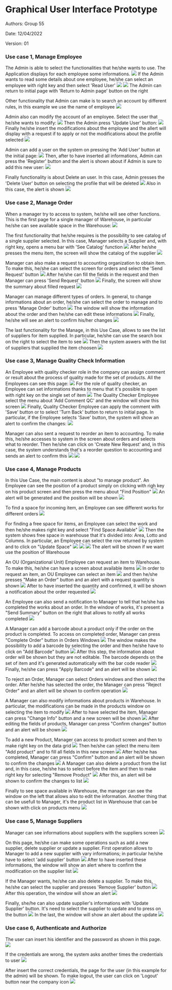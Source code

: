# Graphical User Interface Prototype  

Authors: Group 55

Date: 12/04/2022

Version: 01

### Use case 1, Manage Employee
The Admin is able to select the functionalities that he/she wants to use. The Application displays for each employee some informations.
![](GUI_Images/Admin/Admin%20Page.png)
If the Admin wants to read some details about one employee, he/she can select an employee with right key and then select 'Read User'
![](GUI_Images/Admin/Read1.png)
![](GUI_Images/Admin/Read2.png)
The Admin can return to initial page with 'Return to Admin page' button on the right

Other functionality that Admin can make is to search an account by different rules, in this example we use the name of employee
![](GUI_Images/Admin/Search2.png)

Admin also can modify the account of an employee. Select the user that he/she wants to modify:
![](GUI_Images/Admin/UpdateUser.png)
Then the Admin press 'Update User' button:
![](GUI_Images/Admin/UpdateUser1.png)
Finally he/she insert the modifications about the employee and the allert will display with a request if to apply or not the modifications about the profile selected
![](GUI_Images/Admin/UpdateUser2.png)

Admin can add a user on the system on pressing the 'Add User' button at the initial page:
![](GUI_Images/Admin/Adduser.png)
Then, after to have inserted all informations, Admin can press the 'Register' button and the alert is shown about if Admin is sure to add this new user:
![](GUI_Images/Admin/AddUser1.png)

Finally functionality is about Delete an user. In this case, Admin presses the 'Delete User' button on selecting the profile that will be deleted
![](GUI_Images/Admin/DeleteUser1.png)
Also in this case, the alert is shown
![](GUI_Images/Admin/DeleteUser2.png)

### Use case 2, Manage Order
When a manager try to access to system, he/she will see other functions. This is the first page for a single manager of Warehouse, in particular he/she can see available space in the Warehouse:
![](GUI_Images/Manager/FirstPage.png)

The first functionality that he/she requires is the possibility to see catalog of a single supplier selected. In this case, Manager selects a Supplier and, with right key, opens a menu bar with 'See Catalog' function
![](GUI_Images/Manager/Catalog1.png)
After he/she presses the menu item, the screen will show the catalog of the supplier
![](GUI_Images/Manager/Catalog2.png)

Manager can also make a request to accounting organization to obtain item. To make this, he/she can select the screen for orders and select the 'Send Request' button
![](GUI_Images/Manager/Orders.png)
After he/she can fill the fields in the request and then Manager can press 'Send Request' button
![](GUI_Images/Manager/Request1.png)
Finally, the screen will show the summary about filled request
![](GUI_Images/Manager/Request2.png)

Manager can manage different types of orders. In general, to change informations about an order, he/she can select the order to manage and to press 'Manage Order' button 
![](GUI_Images/Manager/ManageOrder1.png)
The window will show the information about the order and then he/she can edit these informations 
![](GUI_Images/Manager/ManageOrder2.png)
Finally, he/she will see an alert to confirm his/her changes
![](GUI_Images/Manager/ManageOrder3.png)

The last functionality for the Manage, in this Use Case, allows to see the list of suppliers for item supplied. In particular, he/she can use the search box on the right to select the item to see 
![](GUI_Images/Manager/SuppliersItem.png)
Then the system aswers with the list of suppliers that supplied the item choosen
![](GUI_Images/Manager/SuppliersItem1.png)

### Use case 3, Manage Quality Check Information 
An Employee with quality checker role in the company can assign comment or result about the process of quality made for the set of products. All the Employees can see this page:
![](GUI_Images/Employee/Product.png)
For the role of quality checker, an Employee can set informations thanks to menu that it's possible to open with right key on the single set of item
![](GUI_Images/Employee/MenuProduct.png)
The Quality Checker Employee select the menu about 'Add Comment QC' and the window will show this screen
![](GUI_Images/Employee/Quality1.png)
Finally, Quality Checker Employee can apply the comment with 'Save' button or to select 'Turn Back' button to return to initial page. In particular, if the Employee selects 'Save' button, the system will show an alert to confirm the changes:
![](GUI_Images/Employee/Quality2.png)

Manager can also sent a request to reorder an item to accounting. To make this, he/she accesses to system in the screen about orders and selects what to reorder. Then he/she can click on 'Create New Request' and, in this case, the system understands that's a reorder question to accounting and sends an alert to confirm this
![](GUI_Images/Manager/OrderSelected.png)
![](GUI_Images/Manager/RefundAlert.png)

### Use case 4, Manage Products
In this Use Case, the main content is about "to manage product". An Employee can see the position of a product simply on clicking with righ key on his product screen and then press the menu about "Find Position"
![](GUI_IMages/Employee/Position1.png)
An alert will be generated and the position will be shown
![](GUI_Images/Employee/Position2.png)

To find a space for incoming item, an Employee can see different works for different orders
![](GUI_Images/Employee/Works.png)

For finding a free space for items, an Employee can select the work and then he/she makes right key and select "Find Space Available"
![](GUI_Images/Employee/FindSpace1.png)
Then the system shows free space in warehouse that it's divided into: Area, Lotto and Columns. In particular, an Employee can select the row returned by system and to click on "Update Space"
![](GUI_Images/Employee/FindSpace2.png)
![](GUI_Images/Employee/FindSpace3.png)
![](GUI_Images/Employee/FindSpace4.png)
The alert will be shown if we want use the position of Warehouse

An OU (Organizational Unit) Employee can request an item to Warehouse. To make this, he/she can have a screen about available items
![](GUI_Images/Employee/ItemOUEmployee.png)
In order to request an item, an OU Employee can select an item
![](GUI_Images/Employee/OrderOU1.png)
and then he/she presses "Make an Order" button and an alert with a request quantity is shown
![](GUI_Images/Employee/OrderOU2.png)
After to have inserted the quantity and confirmed, it will be shown a notification about the order requested
![](GUI_Images/Employee/OrderOU3.png)

An Employee can also send a notification to Manager to tell that he/she has completed the works about an order. In the window of works, it's present a "Send Summary" button on the right that allows to notify all works completed
![](GUI_Images/Employee/SendSummaryToManager.png)

A Manager can add a barcode about a product only if the order on the product is completed. To access on completed order, Manager can press "Complete Order" button in Orders Windows
![](GUI_Images/Manager/CompletedOrder.png)
The window makes the possibility to add a barcode by selecting the order and then he/she have to click on "Add Barcode" button
![](GUI_Images/Manager/AddBarcode1.png)
After this step, the information about order will be shown but they are not editable. The barcode depends on the set of item and it's generated automatically with the bar code reader
![](GUI_Images/Manager/AddBarcode2.png)
Finally, he/she can press "Apply Barcode" and an alert will be shown
![](GUI_Images/Manager/AddBarcode3.png)

To reject an Order, Manager can select Orders windows and then select the order. After he/she has selected the order, the Manager can press "Reject Order" and an allert will be shown to confirm operation
![](GUI_Images/Manager/RejectOrder.png)

A Manager can also modify informations about products in Warehouse. In particular, the modifications can be made in the products window on selecting the item to modify
![](GUI_Images/Manager/ChangeInfo1.png)
After to have selected the item, Manager can press "Change Info" button and a new screen will be shown
![](GUI_Images/Manager/ChangeInfo2.png)
After editing the fields of products, Manager can press "Confirm changes" button and an alert will be shown
![](GUI_Images/Manager/ChangeInfo3.png)

To add a new Product, Manager can access to product screen and then to make right key on the data grid
![](GUI_Images/Manager/AddProd1.png)
Then he/she can select the menu item "Add product" and to fill all fields in this new screen
![](GUI_Images/Manager/AddProd2.png)
After he/she has completed, Manager can press "Confirm" button and an alert will be shown to confirm the changes
![](GUI_Images/Manager/AddProd3.png)
A Manager can also delete a product from the list and, in this case, he/she has to select before the item and then to make right key for selecting "Remove Product"
![](GUI_Images/Manager/RemoveProd1.png)
After this, an alert will be shown to confirm the changes to list
![](GUI_Images/Manager/RemoveProd2.png)

Finally to see space available in Warehouse, the manager can see the window on the left that allows also to edit the information. Another thing that can be usefull to Manager, it's the product list in Warehouse that can be shown with click on products menu
![](GUI_Images/Manager/AvailableSpaceAndProdList.png)

### Use case 5, Manage Suppliers
Manager can see informations about suppliers with the suppliers screen
![](GUI_Images/Manager/Suppliers.png)

On this page, he/she can make some operations such as add a new supplier, delete supplier or update a supplier. First operation allows to Manager to add a new supplier with vary informations; in particular he/she have to select 'add supplier' button
![](GUI_Images/Manager/AddSupplier1.png)
After to have inserted these informations, the window will show an alert where to confirm the modification on the supplier list
![](GUI_Images/Manager/AddSupplier2.png)

If the Manager wants, he/she can also delete a supplier. To make this, he/she can select the supplier and presses 'Remove Supplier' button
![](GUI_Images/Manager/RemoveSupplier0.png)
After this operation, the window will show an alert
![](GUI_Images/Manager/RemoveSupplier1.png)

Finally, she/he can also update supplier's informations with 'Update Supplier' button. It's need to select the supplier to update and to press on the button
![](GUI_Images/Manager/UpdateSupplier.png)
In the last, the window will show an alert about the update
![](GUI_Images/Manager/UpdateSupplier1.png)

### Use case 6, Authenticate and Authorize
The user can insert his identifier and the password as shown in this page.
![](GUI_Images/Login/Login1.png)

If the credentials are wrong, the system asks another times the credentials to user
![](GUI_Images/Login/WrongCredentials.png)

After insert the correct credentials, the page for the user (in this example for the admin) will be shown. To make logout, the user can click on 'Logout' button near the company icon
![](GUI_Images/Login/Logout.png)





